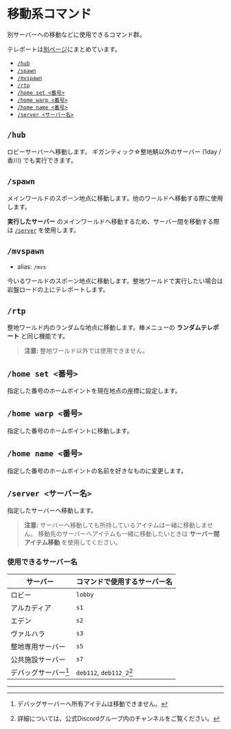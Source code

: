 # 移動系コマンド

別サーバーへの移動などに使用できるコマンド群。

テレポートは[別ページ](./teleport.md)にまとめています。

- [`/hub`](#hub)
- [`/spawn`](#spawn)
- [`/mvspawn`](#mvspawn)
- [`/rtp`](#rtp)
- [`/home set <番号>`](#home-set-番号)
- [`/home warp <番号>`](#home-warp-番号)
- [`/home name <番号>`](#home-name-番号)
- [`/server <サーバー名>`](#server-サーバー名)

## `/hub`

ロビーサーバーへ移動します。 ギガンティック☆整地鯖以外のサーバー (1day / 香川) でも実行できます。

## `/spawn`

メインワールドのスポーン地点に移動します。他のワールドへ移動する際に使用します。

**実行したサーバー** のメインワールドへ移動するため、サーバー間を移動する際は [`/server`](#server-サーバー名) を使用します。

## `/mvspawn`

- alias: `/mvs`

今いるワールドのスポーン地点に移動します。整地ワールドで実行したい場合は岩盤ロードの上にテレポートします。

## `/rtp`

整地ワールド内のランダムな地点に移動します。棒メニューの **ランダムテレポート** と同じ機能です。

> **注意:** 整地ワールド以外では使用できません。

## `/home set <番号>`

指定した番号のホームポイントを現在地点の座標に設定します。

## `/home warp <番号>`

指定した番号のホームポイントに移動します。

## `/home name <番号>`

指定した番号のホームポイントの名前を好きなものに変更します。

## `/server <サーバー名>`

指定したサーバーへ移動します。

> **注意:** サーバーへ移動しても所持しているアイテムは一緒に移動しません。 移動先のサーバーへアイテムも一緒に移動したいときは **サーバー間アイテム移動** を使用してください。

### 使用できるサーバー名

| サーバー | コマンドで使用するサーバー名 |
| ---- | ---- |
| ロビー | `lobby` |
| アルカディア | `s1` |
| エデン | `s2` |
| ヴァルハラ | `s3` |
| 整地専用サーバー | `s5` |
| 公共施設サーバー | `s7` |
| デバッグサーバー[^1] | `deb112`, `deb112_2`[^2] |

----

[^1]: デバッグサーバーへ所有アイテムは移動できません。
[^2]: 詳細については、公式Discordグループ内のチャンネルをご覧ください。
